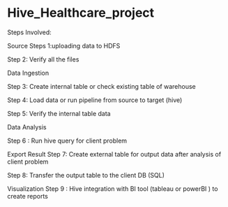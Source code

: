 # Hive_Healthcare_project

Steps Involved:

Source 
Steps 1:uploading data to HDFS

Step 2: Verify all the files 

Data Ingestion

Step 3: Create  internal table or check existing table of warehouse

Step 4: Load data or run pipeline from source to target (hive)

Step 5: Verify the internal table data


Data Analysis

Step 6 : Run hive query for client problem 

Export Result
Step 7: Create external table for output data after analysis of client problem

Step 8: Transfer the output table to the client DB (SQL) 

Visualization
Step 9 : Hive integration with BI tool (tableau or powerBI ) to create reports 
